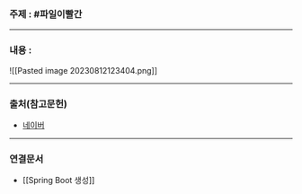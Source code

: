 ### 주제 : #파일이빨간

___

### 내용 : 

![[Pasted image 20230812123404.png]]


___

### 출처(참고문헌)

- [네이버](https://www.naver.com/)

___

### 연결문서

- [[Spring Boot 생성]]

